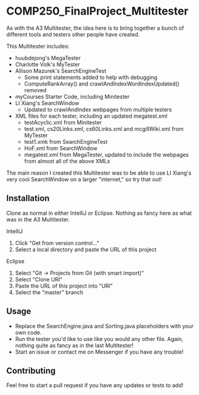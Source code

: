 # COMP250_FinalProject_Multitester

As with the A3 Multitester, the idea here is to bring together a bunch of different tools and testers other people have created.

This Multitester includes:
* huubdejong's MegaTester
* Charlotte Volk's MyTester
* Allison Mazurek's SearchEngineTest
   * Some print statements added to help with debugging
   * ComputeRankArray() and crawlAndIndexWordIndexUpdated() removed
* myCourses Starter Code, including Minitester
* LI Xiang's SearchWindow
   * Updated to crawlAndIndex webpages from multiple testers
* XML files for each tester, including an updated megatest.xml
   * testAcyclic.xml from Minitester
   * test.xml, cs20Links.xml, cs60Links.xml and mcgillWiki.xml from MyTester
   * test1.xmk from SearchEngineTest
   * HoF.xml from SearchWindow
   * megatest.xml from MegaTester, updated to include the webpages from almost all of the above XMLs
   

The main reason I created this Multitester was to be able to use LI Xiang's very cool SearchWindow on a larger "internet," so try that out!

## Installation
Clone as normal in either IntelliJ or Eclipse. Nothing as fancy here as what was in the A3 Multitester.

IntelliJ
1. Click "Get from version control..."
2. Select a local directory and paste the URL of this project

Eclipse
  1. Select "Git -> Projects from Git (with smart import)"
  2. Select "Clone URI"
  3. Paste the URL of this project into "URI"
  4. Select the "master" branch

## Usage
* Replace the SearchEngine.java and Sorting.java placeholders with your own code.
* Run the tester you'd like to use like you would any other file. Again, nothing quite as fancy as in the last Multitester! 
* Start an issue or contact me on Messenger if you have any trouble!

## Contributing
Feel free to start a pull request if you have any updates or tests to add!

